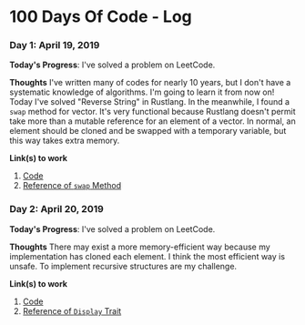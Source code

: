 # 100 Days Of Code - Log

### Day 1: April 19, 2019

**Today's Progress**: I've solved a problem on LeetCode.

**Thoughts** I've written many of codes for nearly 10 years, but I don't have a systematic knowledge of algorithms. I'm going to learn it from now on! Today I've solved "Reverse String" in Rustlang. In the meanwhile, I found a `swap` method for vector. It's very functional because Rustlang doesn't permit take more than a mutable reference for an element of a vector.  In normal, an element should be cloned and be swapped with a temporary variable, but this way takes extra memory.

**Link(s) to work**
1. [Code](https://github.com/tamamu/100-days-of-code/commit/9cc8d4f6ab1c4372a1c5044b704b1f80f12e2eca)
2. [Reference of `swap` Method](https://doc.rust-lang.org/std/vec/struct.Vec.html#method.swap)


### Day 2: April 20, 2019

**Today's Progress**: I've solved a problem on LeetCode.

**Thoughts** There may exist a more memory-efficient way because my implementation has cloned each element. I think the most efficient way is unsafe. To implement recursive structures are my challenge.

**Link(s) to work**
1. [Code](https://github.com/tamamu/100-days-of-code/commit/3a4868867eecf60355230ca337979bbef3a68c0c)
2. [Reference of `Display` Trait](https://doc.rust-lang.org/std/fmt/trait.Display.html)
